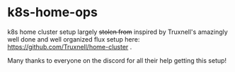 # k8s-home-ops

k8s home cluster setup largely ~~stolen from~~ inspired by Truxnell's amazingly well done and well organized flux setup here: https://github.com/Truxnell/home-cluster .

Many thanks to everyone on the discord for all their help getting this setup!
